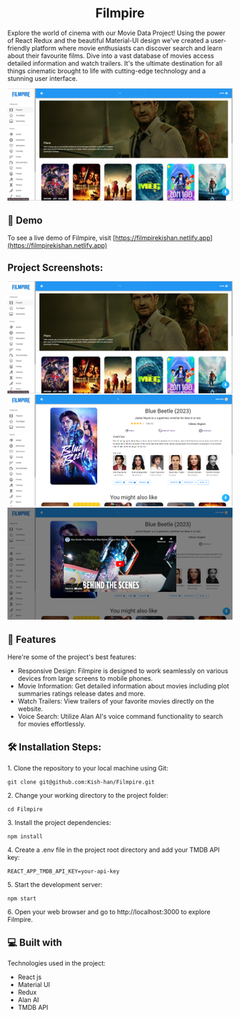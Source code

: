 <h1 align="center" id="title">Filmpire</h1>


<p id="description">Explore the world of cinema with our Movie Data Project! Using the power of React Redux and the beautiful Material-UI design we've created a user-friendly platform where movie enthusiasts can discover search and learn about their favourite films. Dive into a vast database of movies access detailed information and watch trailers. It's the ultimate destination for all things cinematic brought to life with cutting-edge technology and a stunning user interface.</p>

<a href="https://filmpirekishan.netlify.app">
<p align="center"><img src="https://github.com/Kish-han/Filmpire/blob/main/src/assets/images/Homepage.png?raw=true" alt="project-image"></p>
</a>

<h2>🚀 Demo</h2>

To see a live demo of Filmpire, visit [https://filmpirekishan.netlify.app](https://filmpirekishan.netlify.app)

<h2>Project Screenshots:</h2>

<img src="https://github.com/Kish-han/Filmpire/blob/main/src/assets/images/Homepage.png?raw=true" alt="project-screenshot" />

<img src="https://github.com/Kish-han/Filmpire/blob/main/src/assets/images/MovieInfo.png?raw=true" alt="project-screenshot">

<img src="https://github.com/Kish-han/Filmpire/blob/main/src/assets/images/Trailer.png?raw=true" alt="project-screenshot" />


<h2>🧐 Features</h2>

Here're some of the project's best features:

*   Responsive Design: Filmpire is designed to work seamlessly on various devices from large screens to mobile phones.
*   Movie Information: Get detailed information about movies including plot summaries ratings release dates and more.
*   Watch Trailers: View trailers of your favorite movies directly on the website.
*   Voice Search: Utilize Alan AI's voice command functionality to search for movies effortlessly.

<h2>🛠️ Installation Steps:</h2>
<p>1. Clone the repository to your local machine using Git:</p>

```
git clone git@github.com:Kish-han/Filmpire.git
```

<p>2. Change your working directory to the project folder:</p>

```
cd Filmpire
```

<p>3. Install the project dependencies:</p>

```
npm install
```

<p>4. Create a .env file in the project root directory and add your TMDB API key:</p>

```
REACT_APP_TMDB_API_KEY=your-api-key
```

<p>5. Start the development server:</p>

```
npm start
```

<p>6. Open your web browser and go to http://localhost:3000 to explore Filmpire.</p>

<h2>💻 Built with</h2>

Technologies used in the project:

- React js
- Material UI
- Redux
- Alan AI
- TMDB API
